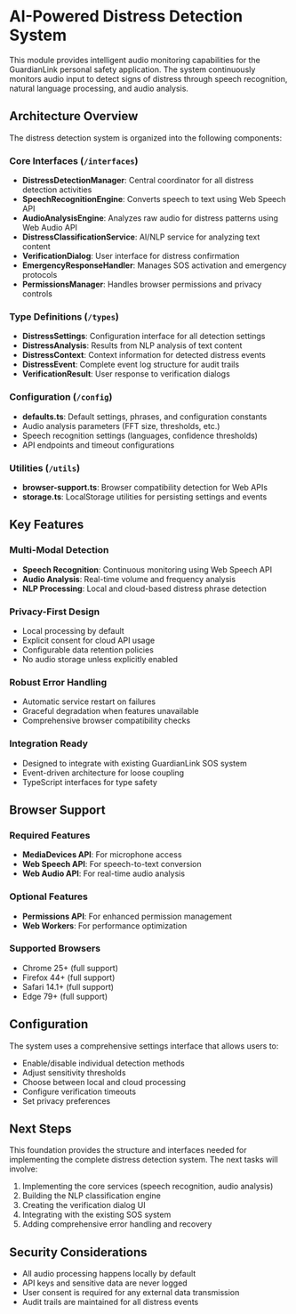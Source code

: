 # AI-Powered Distress Detection System

This module provides intelligent audio monitoring capabilities for the GuardianLink personal safety application. The system continuously monitors audio input to detect signs of distress through speech recognition, natural language processing, and audio analysis.

## Architecture Overview

The distress detection system is organized into the following components:

### Core Interfaces (`/interfaces`)
- **DistressDetectionManager**: Central coordinator for all distress detection activities
- **SpeechRecognitionEngine**: Converts speech to text using Web Speech API
- **AudioAnalysisEngine**: Analyzes raw audio for distress patterns using Web Audio API
- **DistressClassificationService**: AI/NLP service for analyzing text content
- **VerificationDialog**: User interface for distress confirmation
- **EmergencyResponseHandler**: Manages SOS activation and emergency protocols
- **PermissionsManager**: Handles browser permissions and privacy controls

### Type Definitions (`/types`)
- **DistressSettings**: Configuration interface for all detection settings
- **DistressAnalysis**: Results from NLP analysis of text content
- **DistressContext**: Context information for detected distress events
- **DistressEvent**: Complete event log structure for audit trails
- **VerificationResult**: User response to verification dialogs

### Configuration (`/config`)
- **defaults.ts**: Default settings, phrases, and configuration constants
- Audio analysis parameters (FFT size, thresholds, etc.)
- Speech recognition settings (languages, confidence thresholds)
- API endpoints and timeout configurations

### Utilities (`/utils`)
- **browser-support.ts**: Browser compatibility detection for Web APIs
- **storage.ts**: LocalStorage utilities for persisting settings and events

## Key Features

### Multi-Modal Detection
- **Speech Recognition**: Continuous monitoring using Web Speech API
- **Audio Analysis**: Real-time volume and frequency analysis
- **NLP Processing**: Local and cloud-based distress phrase detection

### Privacy-First Design
- Local processing by default
- Explicit consent for cloud API usage
- Configurable data retention policies
- No audio storage unless explicitly enabled

### Robust Error Handling
- Automatic service restart on failures
- Graceful degradation when features unavailable
- Comprehensive browser compatibility checks

### Integration Ready
- Designed to integrate with existing GuardianLink SOS system
- Event-driven architecture for loose coupling
- TypeScript interfaces for type safety

## Browser Support

### Required Features
- **MediaDevices API**: For microphone access
- **Web Speech API**: For speech-to-text conversion
- **Web Audio API**: For real-time audio analysis

### Optional Features
- **Permissions API**: For enhanced permission management
- **Web Workers**: For performance optimization

### Supported Browsers
- Chrome 25+ (full support)
- Firefox 44+ (full support)
- Safari 14.1+ (full support)
- Edge 79+ (full support)

## Configuration

The system uses a comprehensive settings interface that allows users to:

- Enable/disable individual detection methods
- Adjust sensitivity thresholds
- Choose between local and cloud processing
- Configure verification timeouts
- Set privacy preferences

## Next Steps

This foundation provides the structure and interfaces needed for implementing the complete distress detection system. The next tasks will involve:

1. Implementing the core services (speech recognition, audio analysis)
2. Building the NLP classification engine
3. Creating the verification dialog UI
4. Integrating with the existing SOS system
5. Adding comprehensive error handling and recovery

## Security Considerations

- All audio processing happens locally by default
- API keys and sensitive data are never logged
- User consent is required for any external data transmission
- Audit trails are maintained for all distress events